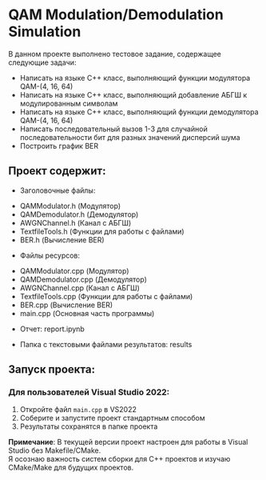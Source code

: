 # QAM Modulation/Demodulation Simulation

В данном проекте выполнено тестовое задание, содержащее следующие задачи:  
* Написать на языке С++ класс, выполняющий функции модулятора QAM-(4, 16, 64)  
* Написать на языке С++ класс, выполняющий добавление АБГШ к модулированным символам   
* Написать на языке С++ класс, выполняющий функции демодулятора QAM-(4, 16, 64)   
* Написать последовательный вызов 1-3 для случайной последовательности бит для разных значений дисперсий шума   
* Построить график BER  

## Проект содержит:  
* Заголовочные файлы:  
- QAMModulator.h (Модулятор)
- QAMDemodulator.h (Демодулятор)
- AWGNChannel.h (Канал с АБГШ)
- TextfileTools.h (Функции для работы с файлами)
- BER.h (Вычисление BER)

* Файлы ресурсов:  
- QAMModulator.cpp (Модулятор)
- QAMDemodulator.cpp (Демодулятор)
- AWGNChannel.cpp (Канал с АБГШ)
- TextfileTools.cpp (Функции для работы с файлами)
- BER.cpp (Вычисление BER)
- main.cpp (Основная часть программы)

* Отчет: report.ipynb

* Папка с текстовыми файлами результатов: results

## Запуск проекта:

### Для пользователей Visual Studio 2022:
1. Откройте файл `main.cpp` в VS2022
2. Соберите и запустите проект стандартным способом
3. Результаты сохранятся в папке проекта

**Примечание**: В текущей версии проект настроен для работы в Visual Studio без Makefile/CMake.  
Я осознаю важность систем сборки для C++ проектов и изучаю CMake/Make для будущих проектов.

